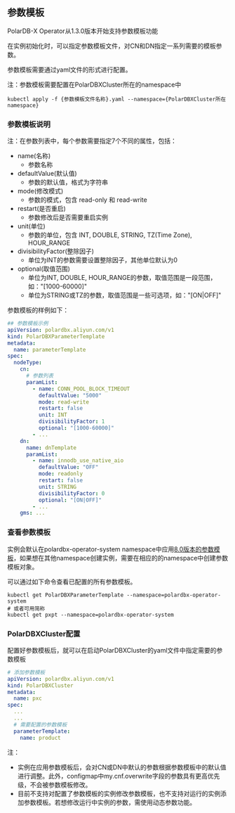 ## 参数模板
PolarDB-X Operator从1.3.0版本开始支持参数模板功能

在实例初始化时，可以指定参数模板文件，对CN和DN指定一系列需要的模板参数。

参数模板需要通过yaml文件的形式进行配置。

注：参数模板需要配置在PolarDBXCluster所在的namespace中

```shell
kubectl apply -f {参数模板文件名称}.yaml --namespace={PolarDBXCluster所在namespace}
```

### 参数模板说明

注：在参数列表中，每个参数需要指定7个不同的属性，包括：
 - name(名称)
   - 参数名称
 - defaultValue(默认值)
   - 参数的默认值，格式为字符串
 - mode(修改模式)
   - 参数的模式，包含 read-only 和 read-write
 - restart(是否重启)
   - 参数修改后是否需要重启实例
 - unit(单位)
   - 参数的单位，包含 INT, DOUBLE, STRING, TZ(Time Zone), HOUR_RANGE
 - divisibilityFactor(整除因子)
   - 单位为INT的参数需要设置整除因子，其他单位默认为0
 - optional(取值范围)
   - 单位为INT, DOUBLE, HOUR_RANGE的参数，取值范围是一段范围，如："[1000-60000]"
   - 单位为STRING或TZ的参数，取值范围是一些可选项，如："[ON|OFF]"

参数模板的样例如下：

```yaml
## 参数模板示例
apiVersion: polardbx.aliyun.com/v1
kind: PolarDBXParameterTemplate
metadata:
  name: parameterTemplate
spec:
  nodeType:
    cn:
      # 参数列表
      paramList:
        - name: CONN_POOL_BLOCK_TIMEOUT
          defaultValue: "5000"
          mode: read-write
          restart: false
          unit: INT
          divisibilityFactor: 1
          optional: "[1000-60000]"
        - ...
    dn:
      name: dnTemplate
      paramList:
        - name: innodb_use_native_aio
          defaultValue: "OFF"
          mode: readonly
          restart: false
          unit: STRING
          divisibilityFactor: 0
          optional: "[ON|OFF]"
        - ...
    gms: ...
```

### 查看参数模板

实例会默认在polardbx-operator-system namespace中应用[8.0版本的参数模板](https://github.com/polardb/polardbx-operator/blob/main/charts/polardbx-operator/templates/parameter-template-product.yaml)，如果想在其他namespace创建实例，需要在相应的的namespace中创建参数模板对象。

可以通过如下命令查看已配置的所有参数模板。

```shell
kubectl get PolarDBXParameterTemplate --namespace=polardbx-operator-system
# 或者可用简称
kubectl get pxpt --namespace=polardbx-operator-system
```

### PolarDBXCluster配置

配置好参数模板后，就可以在启动PolarDBXCluster的yaml文件中指定需要的参数模板

```yaml
# 添加参数模板
apiVersion: polardbx.aliyun.com/v1
kind: PolarDBXCluster
metadata:
  name: pxc
spec:
  ...
  ...
  # 需要配置的参数模板
  parameterTemplate:
    name: product
```

注：
- 实例在应用参数模板后，会对CN或DN中默认的参数根据参数模板中的默认值进行调整。此外，configmap中my.cnf.overwrite字段的参数具有更高优先级，不会被参数模板修改。
- 目前不支持对配置了参数模板的实例修改参数模板，也不支持对运行的实例添加参数模板。若想修改运行中实例的参数，需使用动态参数功能。